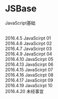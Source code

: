 # JSBase
JavaScript基础


<br/>
2016.4.5 JavaScirpt 01
<br/>
2016.4.6 JavaScirpt 02
<br/>
2016.4.7 JavaScirpt 03
<br/>
2016.4.9 JavaScirpt 04
<br/>
2016.4.10 JavaScirpt 05
<br/>
2016.4.13 JavaScirpt 06
<br/>
2016.4.15 JavaScirpt 07
<br/>
2016.4.16 JavaScirpt 08
<br/>
2016.4.17 JavaScirpt 09
<br/>
2016.4.19 JavaScirpt 10
<br/>
2016.4.20 未经事宜